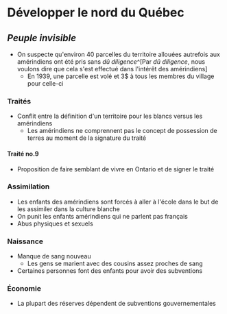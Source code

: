 # Développer le nord du Québec

## *Peuple invisible*

- On suspecte qu'environ 40 parcelles du territoire allouées autrefois aux amérindiens ont été pris sans *dû diligence*^[Par *dû diligence*, nous voulons dire que cela s'est effectué dans l'intérêt des amérindiens]
    - En 1939, une parcelle est volé et 3$ à tous les membres du village pour celle-ci

### Traités

- Conflit entre la définition d'un territoire pour les blancs versus les amérindiens
    - Les amérindiens ne comprennent pas le concept de possession de terres au moment de la signature du traité

#### Traité no.9

- Proposition de faire semblant de vivre en Ontario et de signer le traité

### Assimilation

- Les enfants des amérindiens sont forcés à aller à l'école dans le but de les assimiler dans la culture blanche
- On punit les enfants amérindiens qui ne parlent pas français
- Abus physiques et sexuels 

### Naissance

- Manque de sang nouveau
    - Les gens se marient avec des cousins assez proches de sang
- Certaines personnes font des enfants pour avoir des subventions

### Économie

- La plupart des réserves dépendent de subventions gouvernementales
